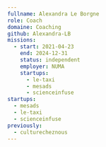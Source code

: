 ```yaml
---
fullname: Alexandra Le Borgne
role: Coach
domaine: Coaching
github: Alexandra-LB
missions:
  - start: 2021-04-23
    end: 2024-12-31
    status: independent
    employer: NUMA
    startups:
      - le-taxi
      - mesads
      - scienceinfuse
startups:
  - mesads
  - le-taxi
  - scienceinfuse
previously:
  - culturecheznous
---
```

